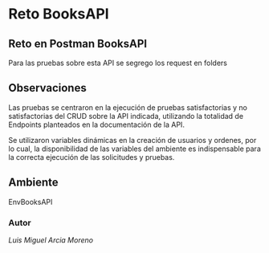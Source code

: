 # Reto BooksAPI
## Reto en Postman BooksAPI
Para las pruebas sobre esta API se segrego los request en folders 
## Observaciones
Las pruebas se centraron en la ejecución de pruebas satisfactorias y no satisfactorias del CRUD sobre la API indicada, utilizando la totalidad de Endpoints planteados en la documentación de la API.

Se utilizaron variables dinámicas en la creación de usuarios y ordenes, por lo cual, la disponibilidad de las variables del ambiente es indispensable para la correcta ejecución de las solicitudes y pruebas.
## Ambiente
EnvBooksAPI
### Autor
*Luis Miguel Arcia Moreno*
